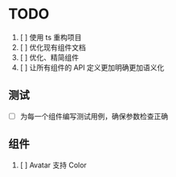 # TODO

1. [ ] 使用 ts 重构项目
2. [ ] 优化现有组件文档
3. [ ] 优化、精简组件
4. [ ] 让所有组件的 API 定义更加明确更加语义化

## 测试

- [ ] 为每一个组件编写测试用例，确保参数检查正确

## 组件

1. [ ] Avatar 支持 Color
